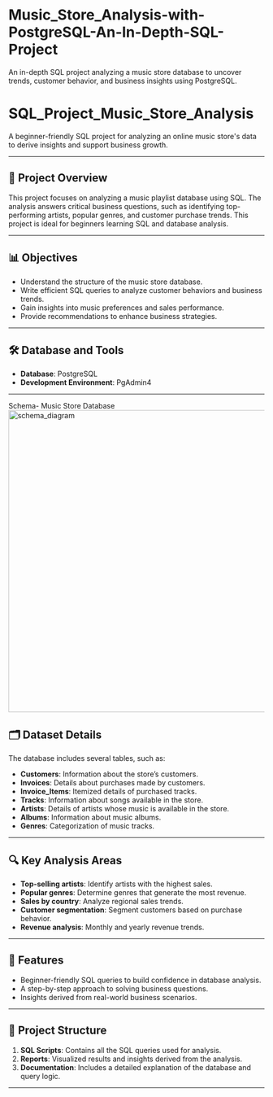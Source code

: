 # Music_Store_Analysis-with-PostgreSQL-An-In-Depth-SQL-Project
An in-depth SQL project analyzing a music store database to uncover trends, customer behavior, and business insights using PostgreSQL.
# SQL_Project_Music_Store_Analysis  

A beginner-friendly SQL project for analyzing an online music store's data to derive insights and support business growth.

---

## 📖 Project Overview  

This project focuses on analyzing a music playlist database using SQL. The analysis answers critical business questions, such as identifying top-performing artists, popular genres, and customer purchase trends. This project is ideal for beginners learning SQL and database analysis.

---

## 📊 Objectives  

- Understand the structure of the music store database.  
- Write efficient SQL queries to analyze customer behaviors and business trends.  
- Gain insights into music preferences and sales performance.  
- Provide recommendations to enhance business strategies.  

---

## 🛠️ Database and Tools  

- **Database**: PostgreSQL  
- **Development Environment**: PgAdmin4  

---
Schema- Music Store Database  
<img width="594" alt="schema_diagram" src="https://github.com/user-attachments/assets/c0a77082-cdea-4544-abbd-c703210dd744" />


## 🗂️ Dataset Details  

The database includes several tables, such as:  
- **Customers**: Information about the store’s customers.  
- **Invoices**: Details about purchases made by customers.  
- **Invoice_Items**: Itemized details of purchased tracks.  
- **Tracks**: Information about songs available in the store.  
- **Artists**: Details of artists whose music is available in the store.  
- **Albums**: Information about music albums.  
- **Genres**: Categorization of music tracks.  

---

## 🔍 Key Analysis Areas  

- **Top-selling artists**: Identify artists with the highest sales.  
- **Popular genres**: Determine genres that generate the most revenue.  
- **Sales by country**: Analyze regional sales trends.  
- **Customer segmentation**: Segment customers based on purchase behavior.  
- **Revenue analysis**: Monthly and yearly revenue trends.  

---

## 🚀 Features  

- Beginner-friendly SQL queries to build confidence in database analysis.  
- A step-by-step approach to solving business questions.  
- Insights derived from real-world business scenarios.  

---

## 📑 Project Structure  

1. **SQL Scripts**: Contains all the SQL queries used for analysis.  
2. **Reports**: Visualized results and insights derived from the analysis.  
3. **Documentation**: Includes a detailed explanation of the database and query logic.  

---


